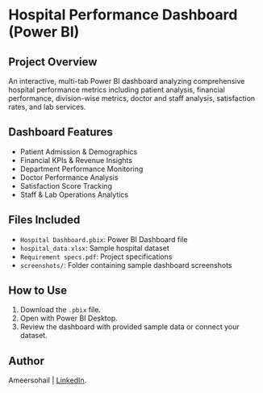 # Hospital Performance Dashboard (Power BI)

## Project Overview
An interactive, multi-tab Power BI dashboard analyzing comprehensive hospital performance metrics including patient analysis, financial performance, division-wise metrics, doctor and staff analysis, satisfaction rates, and lab services. 

## Dashboard Features
- Patient Admission & Demographics
- Financial KPIs & Revenue Insights
- Department Performance Monitoring
- Doctor Performance Analysis
- Satisfaction Score Tracking
- Staff & Lab Operations Analytics

## Files Included
- `Hospital Dashboard.pbix`: Power BI Dashboard file
- `hospital_data.xlsx`: Sample hospital dataset
- `Requirement specs.pdf`: Project specifications
- `screenshots/`: Folder containing sample dashboard screenshots

## How to Use
1. Download the `.pbix` file.
2. Open with Power BI Desktop.
3. Review the dashboard with provided sample data or connect your dataset.

## Author
Ameersohail | [LinkedIn](https://www.linkedin.com/in/ameersohail-mahut-4a374420b/).
